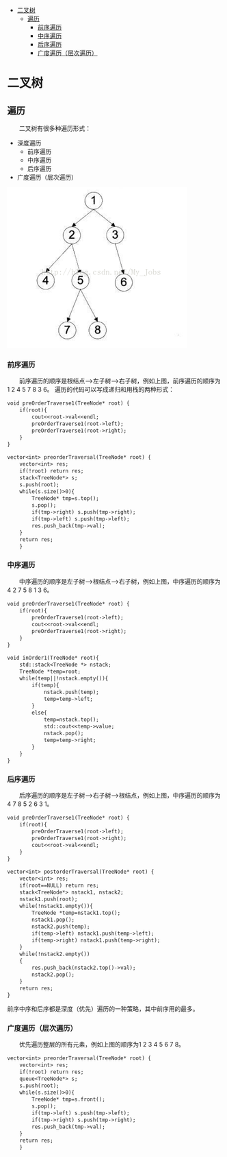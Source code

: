 <!-- TOC -->

- [二叉树](#二叉树)
  - [遍历](#遍历)
    - [前序遍历](#前序遍历)
    - [中序遍历](#中序遍历)
    - [后序遍历](#后序遍历)
    - [广度遍历（层次遍历）](#广度遍历层次遍历)

<!-- /TOC -->

# 二叉树
## 遍历
&emsp;&emsp;二叉树有很多种遍历形式：
- 深度遍历
  - 前序遍历
  - 中序遍历
  - 后序遍历
- 广度遍历（层次遍历）

![tree](tree.png)

### 前序遍历
&emsp;&emsp;前序遍历的顺序是根结点——>左子树——>右子树，例如上图，前序遍历的顺序为1  2  4  5  7  8  3  6。
遍历的代码可以写成递归和用栈的两种形式：
```
void preOrderTraverse1(TreeNode* root) {
	if(root){
		cout<<root->val<<endl;
		preOrderTraverse1(root->left);
		preOrderTraverse1(root->right);
	}
}
```
```
vector<int> preorderTraversal(TreeNode* root) {
    vector<int> res;
    if(!root) return res;
    stack<TreeNode*> s;
    s.push(root);
    while(s.size()>0){
        TreeNode* tmp=s.top();
        s.pop();
        if(tmp->right) s.push(tmp->right);
        if(tmp->left) s.push(tmp->left);
        res.push_back(tmp->val);
    }
    return res;
    }
```

### 中序遍历
&emsp;&emsp;中序遍历的顺序是左子树——>根结点——>右子树，例如上图，中序遍历的顺序为4  2  7  5  8  1  3  6。
```
void preOrderTraverse1(TreeNode* root) {
	if(root){
        preOrderTraverse1(root->left);
		cout<<root->val<<endl;
		preOrderTraverse1(root->right);
	}
}
```
```
void inOrder1(TreeNode* root){
    std::stack<TreeNode *> nstack;
    TreeNode *temp=root;
    while(temp||!nstack.empty()){
        if(temp){
            nstack.push(temp);
            temp=temp->left;
        }
        else{
            temp=nstack.top();
            std::cout<<temp->value;
            nstack.pop();
            temp=temp->right;
        }
    }
}
```

### 后序遍历
&emsp;&emsp;后序遍历的顺序是左子树——>右子树——>根结点，例如上图，中序遍历的顺序为4  7  8  5  2  6  3  1。
```
void preOrderTraverse1(TreeNode* root) {
	if(root){
        preOrderTraverse1(root->left);
		preOrderTraverse1(root->right);
        cout<<root->val<<endl;
	}
}
```
```
vector<int> postorderTraversal(TreeNode* root) {
    vector<int> res;
    if(root==NULL) return res;
    stack<TreeNode*> nstack1, nstack2;
    nstack1.push(root);
    while(!nstack1.empty()){
        TreeNode *temp=nstack1.top();
        nstack1.pop();
        nstack2.push(temp);
        if(temp->left) nstack1.push(temp->left);
        if(temp->right) nstack1.push(temp->right);
    }
    while(!nstack2.empty())
    {
        res.push_back(nstack2.top()->val);
        nstack2.pop();
    }
    return res;
}
```

前序中序和后序都是深度（优先）遍历的一种策略，其中前序用的最多。

### 广度遍历（层次遍历）
&emsp;&emsp;优先遍历整层的所有元素，例如上图的顺序为1  2  3  4  5  6  7  8。
```
vector<int> preorderTraversal(TreeNode* root) {
    vector<int> res;
    if(!root) return res;
    queue<TreeNode*> s;
    s.push(root);
    while(s.size()>0){
        TreeNode* tmp=s.front();
        s.pop();
        if(tmp->left) s.push(tmp->left);
        if(tmp->right) s.push(tmp->right);
        res.push_back(tmp->val);
    }
    return res;
    }
```